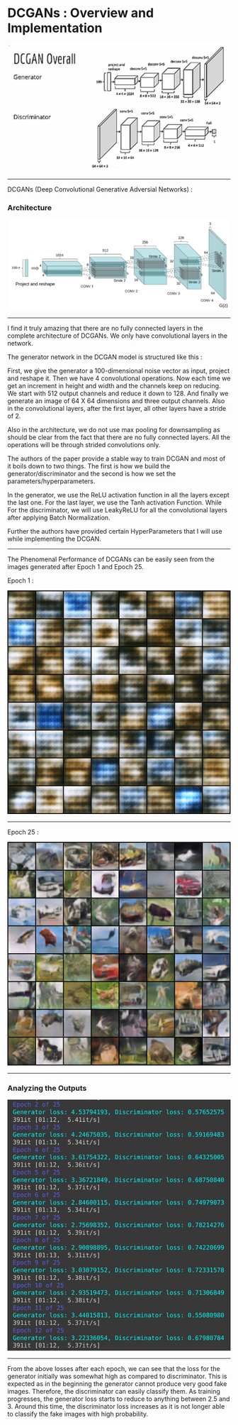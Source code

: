 # DCGANs : Overview and Implementation

<img src="./assets/first.png" alt="DCGANs overall">
<hr>

DCGANs (Deep Convolutional Generative Adversial Networks) : 

### Architecture

<img src="./assets/second.png" alt="DCGANs overall">
<hr>

I find it truly amazing that there are no fully connected layers in the complete architecture of DCGANs. We only have convolutional layers in the network. 

The generator network in the DCGAN model is structured like this : 

First, we give the generator a 100-dimensional noise vector as input, project and reshape it. Then we have 4 convolutional operations. Now each time we get an increment in height and width and the channels keep on reducing. We start with 512 output channels and reduce it down to 128. And finally we generate an image of 64 X 64 dimensions and three output channels. Also in the convolutional layers, after the first layer, all other layers have a stride of 2. 

Also in the architecture, we do not use max pooling for downsampling as should be clear from the fact that there are no fully connected layers. All the operations will be through strided convolutions only. 

The authors of the paper provide a stable way to train DCGAN and most of it boils down to two things. The first is how we build the generator/discriminator and the second is how we set the parameters/hyperparameters. 

In the generator, we use the ReLU activation function in all the layers except the last one. For the last layer, we use the Tanh activation Function. While For the discriminator, we will use LeakyReLU for all the convolutional layers after applying Batch Normalization. 

Further the authors have provided certain HyperParameters that I will use while implementing the DCGAN.

<hr>

The Phenomenal Performance of DCGANs can be easily seen from the images generated after Epoch 1 and Epoch 25. 

Epoch 1 : 

<img src="./assets/third.png" alt="DCGANs overall">
<hr>

Epoch 25 : 

<img src="./assets/fourth.png" alt="DCGANs overall">
<hr>

### Analyzing the Outputs

<img src="./assets/fifth.png" alt="DCGANs overall">
<hr>

From the above losses after each epoch, we can see that the loss for the generator initially was somewhat high as compared to discriminator. This is expected as in the beginning the generator cannot produce very good fake images. Therefore, the discriminator can easily classify them. As training progresses, the generator loss starts to reduce to anything between 2.5 and 3. Around this time, the discriminator loss increases as it is not longer able to classify the fake images with high probability. 
